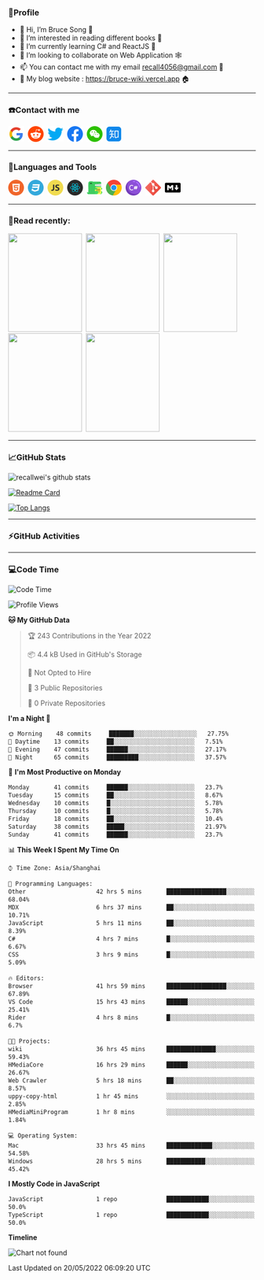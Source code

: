 ### 🦁️Profile

- 👋 Hi, I’m Bruce Song 🦁️
- 👀 I’m interested in reading different books 📖
- 🌱 I’m currently learning C# and ReactJS 🚀
- 💞️ I’m looking to collaborate on Web Application 🕸️
- 📫 You can contact me with my email recall4056@gmail.com 📮
- 📖 My blog website : https://bruce-wiki.vercel.app 🏠

---

### ☎️Contact with me

<img height="32" width="32" src="/img/google.png"/>&nbsp;
<img height="32" width="32" src="/img/reddit.png"/>&nbsp;
<img height="32" width="32" src="/img/twitter.png"/>&nbsp;
<img height="32" width="32" src="/img/facebook.png"/>&nbsp;
<img height="32" width="32" src="/img/wechat.png"/>&nbsp;
<img height="32" width="32" src="/img/zhihu.png"/>&nbsp;

---

### 🚀Languages and Tools

<a href="https://bruce-wiki.vercel.app/docs/front-end/html" target="_blank" rel="noreferrer noopener"><img height="32" width="32" src="/img/html.png"/></a>&nbsp;
<a href="https://bruce-wiki.vercel.app/docs/front-end/css" target="_blank" rel="noreferrer noopener"><img height="32" width="32" src="/img/css.png"/></a>&nbsp;
<a href="https://bruce-wiki.vercel.app/docs/front-end/javascript" target="_blank" rel="noreferrer noopener"><img height="32" width="32" src="/img/javascript.png"/></a>&nbsp;
<a href="https://bruce-wiki.vercel.app/docs/front-end/react" target="_blank" rel="noreferrer noopener"><img height="32" width="32" src="/img/react.png"/></a>&nbsp;
<a href="https://bruce-wiki.vercel.app/docs/front-end/react" target="_blank" rel="noreferrer noopener"><img height="32" width="32" src="/img/docusaurus.png"/></a>&nbsp;
<img height="32" width="32" src="/img/chrome.png"/>&nbsp;
<img height="32" width="32" src="/img/csharp.png"/>&nbsp;
<img height="32" width="32" src="/img/git.png"/>&nbsp;
<a href="https://bruce-wiki.vercel.app/docs/front-end/markdown" target="_blank" rel="noreferrer noopener"><img height="32" width="32" src="/img/markdown.png"/></a>&nbsp;

<!-- <img height="32" width="32" src="https://simpleicons.org/icons/microsoft.svg"/>&nbsp;
<img height="32" width="32" src="https://simpleicons.org/icons/microsoftazure.svg"/>&nbsp;
<img height="32" width="32" src="https://simpleicons.org/icons/azuredevops.svg"/>&nbsp;
<img height="32" width="32" src="https://simpleicons.org/icons/visualstudio.svg"/>&nbsp;
<img height="32" width="32" src="https://simpleicons.org/icons/visualstudiocode.svg"/>&nbsp;
<img height="32" width="32" src="https://simpleicons.org/icons/dotnet.svg"/>&nbsp;
<img height="32" width="32" src="https://simpleicons.org/icons/microsoftsqlserver.svg"/>&nbsp;
<img height="32" width="32" src="https://simpleicons.org/icons/nodedotjs.svg"/>&nbsp;
<img height="32" width="32" src="https://simpleicons.org/icons/npm.svg"/>&nbsp;
<img height="32" width="32" src="https://simpleicons.org/icons/webpack.svg"/>&nbsp;
<img height="32" width="32" src="https://simpleicons.org/icons/swagger.svg"/>&nbsp;
<img height="32" width="32" src="https://simpleicons.org/icons/bootstrap.svg"/>&nbsp;
<img height="32" width="32" src="https://simpleicons.org/icons/jest.svg">&nbsp;
<img height="32" width="32" src="https://simpleicons.org/icons/github.svg"/>&nbsp; -->

---

### 📖Read recently:

<img height="200" width="150" src="https://img9.doubanio.com/view/subject/s/public/s27283822.jpg"/>&nbsp;
<img height="200" width="150" src="https://img9.doubanio.com/view/subject/l/public/s33524212.jpg"/>&nbsp;
<img height="200" width="150" src="https://img9.doubanio.com/view/subject/m/public/s33460221.jpg"/>&nbsp;
<img height="200" width="150" src="https://img3.doubanio.com/view/subject/l/public/s8958650.jpg"/>&nbsp;
<img height="200" width="150" src="https://img3.doubanio.com/view/subject/l/public/s29820180.jpg"/>&nbsp;

---

### 📈GitHub Stats

![recallwei's github stats](https://github-readme-stats.vercel.app/api?username=recallwei&show_icons=true&theme=dracula&count_private=true&include_all_commits)

<!---
repository 卡片
--->

[![Readme Card](https://github-readme-stats.vercel.app/api/pin/?username=recallwei&repo=recallwei&theme=dracula)](https://github.com/recallwei/daily)

<!---
repository 常用语言 layout=compact（紧凑布局）
--->

[![Top Langs](https://github-readme-stats.vercel.app/api/top-langs/?username=recallwei&layout=compact&theme=dracula)](https://github.com/recallwei/daily)

---

### ⚡️GitHub Activities

<!--START_SECTION:activity-->

<!--END_SECTION:activity-->

---

### 💻Code Time

<!--START_SECTION:waka-->
![Code Time](http://img.shields.io/badge/Code%20Time-0%20secs-blue)

![Profile Views](http://img.shields.io/badge/Profile%20Views-44-blue)

**🐱 My GitHub Data** 

> 🏆 243 Contributions in the Year 2022
 > 
> 📦 4.4 kB Used in GitHub's Storage 
 > 
> 🚫 Not Opted to Hire
 > 
> 📜 3 Public Repositories 
 > 
> 🔑 0 Private Repositories  
 > 
**I'm a Night 🦉** 

```text
🌞 Morning    48 commits     ███████░░░░░░░░░░░░░░░░░░   27.75% 
🌆 Daytime    13 commits     ██░░░░░░░░░░░░░░░░░░░░░░░   7.51% 
🌃 Evening    47 commits     ██████░░░░░░░░░░░░░░░░░░░   27.17% 
🌙 Night      65 commits     █████████░░░░░░░░░░░░░░░░   37.57%

```
📅 **I'm Most Productive on Monday** 

```text
Monday       41 commits     ██████░░░░░░░░░░░░░░░░░░░   23.7% 
Tuesday      15 commits     ██░░░░░░░░░░░░░░░░░░░░░░░   8.67% 
Wednesday    10 commits     █░░░░░░░░░░░░░░░░░░░░░░░░   5.78% 
Thursday     10 commits     █░░░░░░░░░░░░░░░░░░░░░░░░   5.78% 
Friday       18 commits     ██░░░░░░░░░░░░░░░░░░░░░░░   10.4% 
Saturday     38 commits     █████░░░░░░░░░░░░░░░░░░░░   21.97% 
Sunday       41 commits     ██████░░░░░░░░░░░░░░░░░░░   23.7%

```


📊 **This Week I Spent My Time On** 

```text
⌚︎ Time Zone: Asia/Shanghai

💬 Programming Languages: 
Other                    42 hrs 5 mins       █████████████████░░░░░░░░   68.04% 
MDX                      6 hrs 37 mins       ██░░░░░░░░░░░░░░░░░░░░░░░   10.71% 
JavaScript               5 hrs 11 mins       ██░░░░░░░░░░░░░░░░░░░░░░░   8.39% 
C#                       4 hrs 7 mins        █░░░░░░░░░░░░░░░░░░░░░░░░   6.67% 
CSS                      3 hrs 9 mins        █░░░░░░░░░░░░░░░░░░░░░░░░   5.09%

🔥 Editors: 
Browser                  41 hrs 59 mins      █████████████████░░░░░░░░   67.89% 
VS Code                  15 hrs 43 mins      ██████░░░░░░░░░░░░░░░░░░░   25.41% 
Rider                    4 hrs 8 mins        █░░░░░░░░░░░░░░░░░░░░░░░░   6.7%

🐱‍💻 Projects: 
wiki                     36 hrs 45 mins      ██████████████░░░░░░░░░░░   59.43% 
HMediaCore               16 hrs 29 mins      ██████░░░░░░░░░░░░░░░░░░░   26.67% 
Web Crawler              5 hrs 18 mins       ██░░░░░░░░░░░░░░░░░░░░░░░   8.57% 
uppy-copy-html           1 hr 45 mins        ░░░░░░░░░░░░░░░░░░░░░░░░░   2.85% 
HMediaMiniProgram        1 hr 8 mins         ░░░░░░░░░░░░░░░░░░░░░░░░░   1.84%

💻 Operating System: 
Mac                      33 hrs 45 mins      █████████████░░░░░░░░░░░░   54.58% 
Windows                  28 hrs 5 mins       ███████████░░░░░░░░░░░░░░   45.42%

```

**I Mostly Code in JavaScript** 

```text
JavaScript               1 repo              ████████████░░░░░░░░░░░░░   50.0% 
TypeScript               1 repo              ████████████░░░░░░░░░░░░░   50.0%

```


**Timeline**

![Chart not found](https://raw.githubusercontent.com/recallwei/recallwei/main/charts/bar_graph.png) 


 Last Updated on 20/05/2022 06:09:20 UTC
<!--END_SECTION:waka-->
<!---
recallwei/recallwei is a ✨ special ✨ repository because its `README.md` (this file) appears on your GitHub profile.
You can click the Preview link to take a look at your changes.
--->

